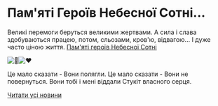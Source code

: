 # Пам&#39;яті Героїв Небесної Сотні...

Великі перемоги беруться великими жертвами. А сила і слава здобуваються працею, потом, сльозами, кров'ю, відвагою...
І дуже часто ціною життя.
[Пам'яті героїв Небесної Сотні](https://youtu.be/PftEApw8acA)

![🖤](https://static.xx.fbcdn.net/images/emoji.php/v9/t0/1/16/1f5a4.png)![♥️](https://static.xx.fbcdn.net/images/emoji.php/v9/tac/1/16/2665.png)

Це мало сказати - Вони полягли.
Це мало сказати - Вони не повернуться.
Вони тобі і мені віддали
Стукіт власного серця.

[Читати усі новини](/news)
